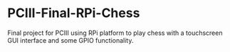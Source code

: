 # PCIII-Final-RPi-Chess
Final project for PCIII using RPi platform to play chess with a touchscreen GUI interface and some GPIO functionality.
